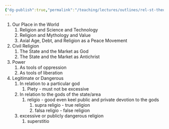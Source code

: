 ```yaml
---
{"dg-publish":true,"permalink":"/teaching/lectures/outlines/rel-st-theory-ways-of-viewing-religion-outline-v-1-0-sp23/","tags":["gardenEntry"]}
---
```



1. Our Place in the World
	1. Religion and Science and Technology
	2. Religion and Mythology and Value
	3. Axial Age, Debt, and Religion as a Peace Movement
2. Civil Religion
	1. The State and the Market as God
	2. The State and the Market as Antichrist
3. Power
	1. As tools of oppression
	2. As tools of liberation
4. Legitimate or Dangerous
	1. In relation to a particular god
		1. Piety - must not be excessive
	2. In relation to the gods of the state/area
		1. religio - good even keel public and private devotion to the gods
			1. supra religio - true religion
			2. falsa religio - false religion
	3. excessive or publicly dangerous religion
		1. superstitio